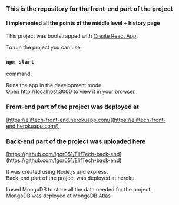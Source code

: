 [comment]: <> (# Getting Started with Create React App)
### This is the repository for the front-end part of the project

#### I implemented all the points of the middle level + history page

This project was bootstrapped with [Create React App](https://github.com/facebook/create-react-app).

[comment]: <> (## Available Scripts)

To run the project you can use: 

### `npm start`
command.

Runs the app in the development mode.\
Open [http://localhost:3000](http://localhost:3000) to view it in your browser.


### Front-end part of the project was deployed at
[https://eliftech-front-end.herokuapp.com/](https://eliftech-front-end.herokuapp.com/)

### Back-end part of the project was uploaded here
[https://github.com/Igor051/ElifTech-back-end](https://github.com/Igor051/ElifTech-back-end)

It was created using Node.js and express. \
Back-end part of the project was deployed at heroku

I used MongoDB to store all the data needed for the project.\
MongoDB was deployed at MongoDB Atlas




